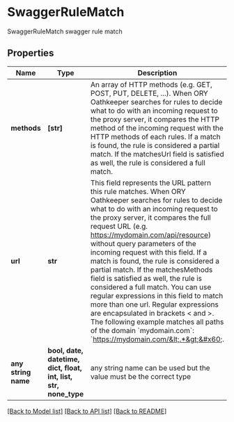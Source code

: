 # SwaggerRuleMatch

SwaggerRuleMatch swagger rule match

## Properties
Name | Type | Description | Notes
------------ | ------------- | ------------- | -------------
**methods** | **[str]** | An array of HTTP methods (e.g. GET, POST, PUT, DELETE, ...). When ORY Oathkeeper searches for rules to decide what to do with an incoming request to the proxy server, it compares the HTTP method of the incoming request with the HTTP methods of each rules. If a match is found, the rule is considered a partial match. If the matchesUrl field is satisfied as well, the rule is considered a full match. | [optional] 
**url** | **str** | This field represents the URL pattern this rule matches. When ORY Oathkeeper searches for rules to decide what to do with an incoming request to the proxy server, it compares the full request URL (e.g. https://mydomain.com/api/resource) without query parameters of the incoming request with this field. If a match is found, the rule is considered a partial match. If the matchesMethods field is satisfied as well, the rule is considered a full match.  You can use regular expressions in this field to match more than one url. Regular expressions are encapsulated in brackets &lt; and &gt;. The following example matches all paths of the domain &#x60;mydomain.com&#x60;: &#x60;https://mydomain.com/&lt;.*&gt;&#x60;. | [optional] 
**any string name** | **bool, date, datetime, dict, float, int, list, str, none_type** | any string name can be used but the value must be the correct type | [optional]

[[Back to Model list]](../README.md#documentation-for-models) [[Back to API list]](../README.md#documentation-for-api-endpoints) [[Back to README]](../README.md)


